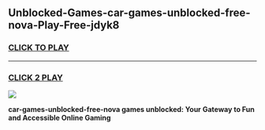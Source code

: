 
## Unblocked-Games-car-games-unblocked-free-nova-Play-Free-jdyk8
<h3>
<a href="https://premium76.site?title=car-games-unblocked-free-nova&ref=18A">CLICK TO PLAY</a></h3>
<hr>

<h3>
<a href="https://premium76.site?title=car-games-unblocked-free-nova&ref=18A">CLICK 2 PLAY</a>
  
</h3>

<a href="https://premium76.site?title=car-games-unblocked-free-nova&ref=18A"><img src="https://clearcache.store/games.png"></a>


**car-games-unblocked-free-nova games unblocked: Your Gateway to Fun and Accessible Online Gaming**
